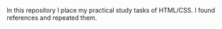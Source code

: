 In this repository I place my practical study tasks of HTML/CSS.
I found references and repeated them.
